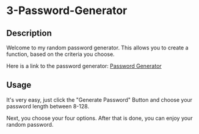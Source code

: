 # 3-Password-Generator

## Description

Welcome to my random password generator. This allows you to create a function, based on the criteria you choose.

Here is a link to the password generator: [Password Generator](https://github.com/Samm1911/3-Password-Generator/)

## Usage

It's very easy, just click the "Generate Password" Button
and choose your password length between 8-128.

Next, you choose your four options.
After that is done, you can enjoy your random password.

